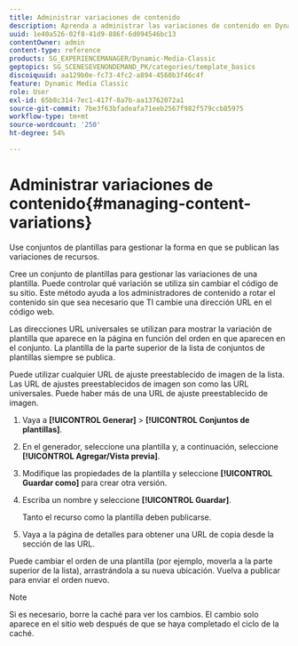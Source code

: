 ```yaml
---
title: Administrar variaciones de contenido
description: Aprenda a administrar las variaciones de contenido en Dynamic Media Classic.
uuid: 1e40a526-02f8-41d9-886f-6d094546bc13
contentOwner: admin
content-type: reference
products: SG_EXPERIENCEMANAGER/Dynamic-Media-Classic
geptopics: SG_SCENESEVENONDEMAND_PK/categories/template_basics
discoiquuid: aa129b0e-fc73-4fc2-a894-4560b3f46c4f
feature: Dynamic Media Classic
role: User
exl-id: 65b8c314-7ec1-417f-8a7b-aa13762072a1
source-git-commit: 7be3f63bfadeafa71eeb2567f982f579ccb85975
workflow-type: tm+mt
source-wordcount: '250'
ht-degree: 54%

---
```


# Administrar variaciones de contenido{#managing-content-variations}

Use conjuntos de plantillas para gestionar la forma en que se publican las variaciones de recursos.

Cree un conjunto de plantillas para gestionar las variaciones de una plantilla. Puede controlar qué variación se utiliza sin cambiar el código de su sitio. Este método ayuda a los administradores de contenido a rotar el contenido sin que sea necesario que TI cambie una dirección URL en el código web.

Las direcciones URL universales se utilizan para mostrar la variación de plantilla que aparece en la página en función del orden en que aparecen en el conjunto. La plantilla de la parte superior de la lista de conjuntos de plantillas siempre se publica.

Puede utilizar cualquier URL de ajuste preestablecido de imagen de la lista. Las URL de ajustes preestablecidos de imagen son como las URL universales. Puede haber más de una URL de ajuste preestablecido de imagen.

1. Vaya a **[!UICONTROL Generar]** > **[!UICONTROL Conjuntos de plantillas]**.
1. En el generador, seleccione una plantilla y, a continuación, seleccione **[!UICONTROL Agregar/Vista previa]**.
1. Modifique las propiedades de la plantilla y seleccione **[!UICONTROL Guardar como]** para crear otra versión.
1. Escriba un nombre y seleccione **[!UICONTROL Guardar]**.

   Tanto el recurso como la plantilla deben publicarse.

1. Vaya a la página de detalles para obtener una URL de copia desde la sección de las URL.

Puede cambiar el orden de una plantilla (por ejemplo, moverla a la parte superior de la lista), arrastrándola a su nueva ubicación. Vuelva a publicar para enviar el orden nuevo.

>[!NOTE]
>
>Si es necesario, borre la caché para ver los cambios. El cambio solo aparece en el sitio web después de que se haya completado el ciclo de la caché.
